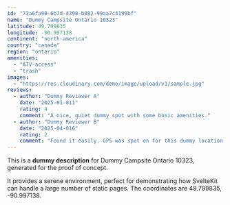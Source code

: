 ```yaml
---
id: "72a6fa90-6b7d-4390-b082-99aa7c4199bf"
name: "Dummy Campsite Ontario 10323"
latitude: 49.799835
longitude: -90.997138
continent: "north-america"
country: "canada"
region: "ontario"
amenities:
  - "ATV-access"
  - "trash"
images:
  - "https://res.cloudinary.com/demo/image/upload/v1/sample.jpg"
reviews:
  - author: "Dummy Reviewer A"
    date: "2025-01-011"
    rating: 4
    comment: "A nice, quiet dummy spot with some basic amenities."
  - author: "Dummy Reviewer B"
    date: "2025-04-016"
    rating: 2
    comment: "Found it easily. GPS was spot on for this dummy location."
---
```


This is a **dummy description** for Dummy Campsite Ontario 10323, generated for the proof of concept.

It provides a serene environment, perfect for demonstrating how SvelteKit can handle a large number of static pages. The coordinates are 49.799835, -90.997138.
